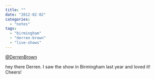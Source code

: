 ```yaml
---
title: ""
date: "2012-02-02"
categories: 
  - "notes"
tags: 
  - "birmingham"
  - "derren-brown"
  - "live-shows"
---
```


[@DerrenBrown](https://twitter.com/DerrenBrown)

hey there Derren. I saw the show in Birmingham last year and loved it! Cheers!
